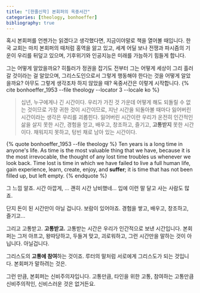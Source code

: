 ```yaml
---
title: "[한줄신학] 본회퍼의 옥중서간"
categories: [theology, bonhoeffer]
bibliography: true
---
```


혹시 본회퍼를 언젠가는 읽겠다고 생각했다면, 지금이야말로 책을 열어볼 때입니다. 한국 교회는 마치 본회퍼의 때처럼 홍역을 앓고 있고, 세계 어딜 보나 전쟁과 파시즘의 기운이 우리를 뒤덮고 있으며, 기후위기와 인공지능은 미래를 가늠하기 힘들게 합니다.

그는 어떻게 알았을까요? 히틀러가 정권을 잡기도 전부터 그는 어떻게 세상이 그리 흘러갈 것이라는 걸 알았으며, 그리스도인으로서 그렇게 행동해야 한다는 것을 어떻게 알았을까요? 아무도 그렇게 생각조차 하지 않았을 때? 옥중서간은 이렇게 시작합니다. {% cite bonhoeffer_1953 --file theology --locator 3 --locale ko %}

> 십년, 누구에게나 긴 시간이다. 우리가 가진 것 가운데 어떻게 해도 되돌릴 수 없는 것이므로 가장 귀한 것이 시간이므로, 지난 시간을 되돌아볼 때마다 잃어버린 시간이라는 생각은 우리를 괴롭힌다. 잃어버린 시간이란 우리가 온전히 인간적인 삶을 살지 못한 시간, 경험을 얻고, 배우고, 창조하고, 즐기고, **고통받지** 못한 시간이다. 채워지지 못하고, 텅빈 채로 남아 있는 시간이다.

{% quote bonhoeffer_1953 --file theology %}
Ten years is a long time in anyone's life. As time is the most valuable thing that we have, because it is the most irrevocable, the thought of any lost time troubles us whenever we look back. Time lost is time in which we have failed to live a full human life, gain experience, learn, create, enjoy, and <b>suffer</b>; it is time that has not been filled up, but left empty.
{% endquote %}

그 느낌 알죠. 시간 아깝게, ... 괜히 시간 낭비했네... 입에 이런 말 달고 사는 사람도 많죠.

단지 돈이 된 시간만이 아닐 겁니다. 보람이 있어야죠. 경험을 쌓고, 배우고, 창조하고, 즐기고... 

그리고 고통받고. **고통받고.** 고통받는 시간은 우리가 인간적으로 보낸 시간입니다. 본회퍼는 그저 아프고, 왕따당하고, 두들겨 맞고, 괴로워하고, 그런 시간만을 말하는 것이 아닙니다. 아닐겁니다. 

그리스도의 **고통에 참여**하는 것이죠. 루터의 말처럼 서로에게 그리스도가 되는 것입니다. 본회퍼가 말하려는 것은.

그런 만큼, 본회퍼는 신비주의자입니다. 고통만큼, 타인을 위한 고통, 참여하는 고통만큼 신비주의적인, 신비스러운 것은 없거든요.

